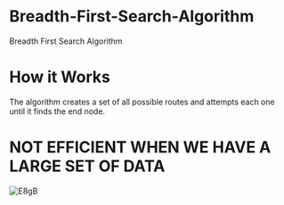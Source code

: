 # Breadth-First-Search-Algorithm
Breadth First Search Algorithm

# How it Works

The algorithm creates a set of all possible routes and attempts each one until it finds the end node.
# NOT EFFICIENT WHEN WE HAVE A LARGE SET OF DATA



![E8gB](https://user-images.githubusercontent.com/108411357/216773069-9ae69142-d2da-4a78-ab93-ae19f062513d.gif)

